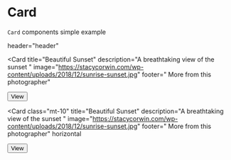 # Card 



`Card` components  simple example

<div class="  p-6 rounded-lg shadow-inner  flex justify-center items-center ">
<Card
    description="description "
   title="Title "
   footer="footer "
   
   header="header"
> </Card>
</div>


<Card 
  title="Beautiful Sunset" 
  description="A breathtaking view of the sunset   " 
  image="https://stacycorwin.com/wp-content/uploads/2018/12/sunrise-sunset.jpg" 
  footer=" More from this photographer"
>
<Button class="shadow-inner ring-1 ring-blue-200 rounded-lg" variant="link">
View
</Button>
</Card>

</br>

<Card 
  class="mt-10"
  title="Beautiful Sunset" 
  description="A breathtaking view of the sunset   " 
  image="https://stacycorwin.com/wp-content/uploads/2018/12/sunrise-sunset.jpg" 
  footer=" More from this photographer"
  horizontal
>
 <Button class="shadow-inner ring-1 ring-blue-200 rounded-lg" variant="link">
    View
  </Button>
</Card>
